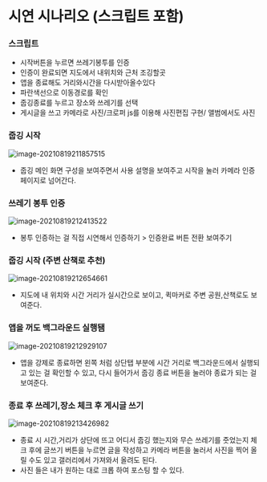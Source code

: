 # 시연 시나리오 (스크립트 포함)

### 스크립트

- 시작버튼을 누르면 쓰레기봉투를 인증
- 인증이 완료되면 지도에서 내위치와 근처 조깅할곳
- 앱을 종료해도 거리와시간을 다시받아올수있다
- 파란색선으로 이동경로를 확인
- 줍깅종료를 누르고 장소와 쓰레기를 선택
- 게시글을 쓰고 카메라로 사진/크로퍼 js를 이용해 사진편집 구현/
   앨범에서도 사진



### 줍깅 시작

![image-20210819211857515](D:\S05P12B207\exec\시연시나리오_스크립트포함.assets\image-20210819211857515.png)

- 줍깅 메인 화면 구성을 보여주면서 사용 설명을 보여주고 시작을 눌러 카메라 인증 페이지로 넘어간다.

### 쓰레기 봉투 인증

![image-20210819212413522](D:\S05P12B207\exec\시연시나리오_스크립트포함.assets\image-20210819212413522.png)

- 봉투 인증하는 걸 직접 시연해서 인증하기 > 인증완료 버튼 전환 보여주기

### 줍깅 시작 (주변 산책로 추천)

![image-20210819212654661](D:\S05P12B207\exec\시연시나리오_스크립트포함.assets\image-20210819212654661.png)

- 지도에 내 위치와 시간 거리가 실시간으로 보이고, 퀵마커로 주변 공원,산책로도 보여준다.

### 앱을 꺼도 백그라운드 실행됌

![image-20210819212929107](D:\S05P12B207\exec\시연시나리오_스크립트포함.assets\image-20210819212929107.png)

- 앱을 강제로 종료하면 왼쪽 처럼 상단탭 부분에 시간 거리로 백그라운드에서 실행되고 있는 걸 확인할 수 있고, 다시 들어가서 줍깅 종료 버튼을 눌러야 종료가 되는 걸 보여준다.

### 종료 후 쓰레기,장소 체크 후 게시글 쓰기

![image-20210819213426982](D:\S05P12B207\exec\시연시나리오_스크립트포함.assets\image-20210819213426982.png)

- 종료 시 시간,거리가 상단에 뜨고 어디서 줍깅 했는지와 무슨 쓰레기를 줏었는지 체크 후에 글쓰기 버튼을 누르면 글을 작성하고 카메라 버튼을 눌러서 사진을 찍어 올릴 수도 있고 갤러리에서 가져와서 올려도 된다.
- 사진 들은 내가 원하는 대로 크롭 하여 포스팅 할 수 있다.

